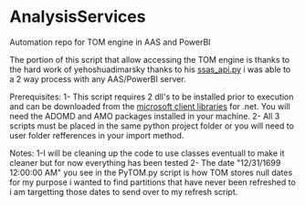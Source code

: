 # AnalysisServices
Automation repo for TOM engine in AAS and PowerBI 

The portion of this script that allow accessing the TOM engine is thanks to the hard work of yehoshuadimarsky thanks to his [ssas_api.py](https://github.com/yehoshuadimarsky/python-ssas/blob/master/ssas_api.py) i was able to a 2 way process with any AAS/PowerBI server.

Prerequisites:
1-  This script requires 2 dll's to be installed prior to execution and can be downloaded from the [microsoft client libraries](https://docs.microsoft.com/en-us/analysis-services/client-libraries?view=asallproducts-allversions) for .net. You will need the ADOMD and AMO packages installed in your machine.
2-  All 3 scripts must be placed in the same python project folder or you will need to user folder refferences in your import method.


Notes: 
1-I will be cleaning up the code to use classes eventuall to make it cleaner but for now everything has been tested
2- The date "12/31/1699 12:00:00 AM" you see in the PyTOM.py script is how TOM stores null dates for my purpose i wanted to find partitions that have never been refreshed to i am targetting those dates to send over to my refresh script.




